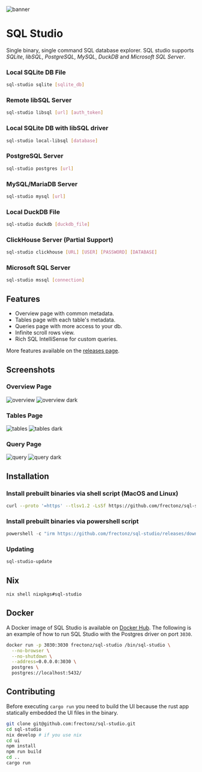 ![banner](./logo_banner.jpg)

# SQL Studio

Single binary, single command SQL database explorer. SQL studio supports *SQLite*, *libSQL*, *PostgreSQL*, *MySQL*, *DuckDB* and *Microsoft SQL Server*.

### Local SQLite DB File

```bash
sql-studio sqlite [sqlite_db]
```

### Remote libSQL Server

```bash
sql-studio libsql [url] [auth_token]
```

### Local SQLite DB with libSQL driver

```bash
sql-studio local-libsql [database]
```

### PostgreSQL Server

```bash
sql-studio postgres [url]
```

### MySQL/MariaDB Server

```bash
sql-studio mysql [url]
```

### Local DuckDB File

```bash
sql-studio duckdb [duckdb_file]
```

### ClickHouse Server (Partial Support)

```bash
sql-studio clickhouse [URL] [USER] [PASSWORD] [DATABASE]
```

### Microsoft SQL Server

```bash
sql-studio mssql [connection]
```

## Features

- Overview page with common metadata.
- Tables page with each table's metadata.
- Queries page with more access to your db.
- Infinite scroll rows view.
- Rich SQL IntelliSense for custom queries.

More features available on the [releases page](https://github.com/frectonz/sql-studio/releases).

## Screenshots

### Overview Page

![overview](./screenshots/overview.png)
![overview dark](./screenshots/overview-dark.png)

### Tables Page

![tables](./screenshots/tables.png)
![tables dark](./screenshots/tables-dark.png)

### Query Page

![query](./screenshots/query.png)
![query dark](./screenshots/query-dark.png)

## Installation

### Install prebuilt binaries via shell script (MacOS and Linux)

```bash
curl --proto '=https' --tlsv1.2 -LsSf https://github.com/frectonz/sql-studio/releases/download/0.1.34/sql-studio-installer.sh | sh
```

### Install prebuilt binaries via powershell script

```powershell
powershell -c "irm https://github.com/frectonz/sql-studio/releases/download/0.1.26/sql-studio-installer.ps1 | iex"
```

### Updating

```bash
sql-studio-update
```

## Nix

```bash
nix shell nixpkgs#sql-studio
```

## Docker

A Docker image of SQL Studio is available on [Docker Hub](https://hub.docker.com/r/frectonz/sql-studio). The following is an example of how to run SQL Studio with the Postgres driver on port `3030`.

```bash
docker run -p 3030:3030 frectonz/sql-studio /bin/sql-studio \
  --no-browser \
  --no-shutdown \
  --address=0.0.0.0:3030 \
  postgres \
  postgres://localhost:5432/
```

## Contributing

Before executing `cargo run` you need to build the UI because the rust app statically embedded the UI files in the binary.

```bash
git clone git@github.com:frectonz/sql-studio.git
cd sql-studio
nix develop # if you use nix
cd ui
npm install
npm run build
cd ..
cargo run
```
